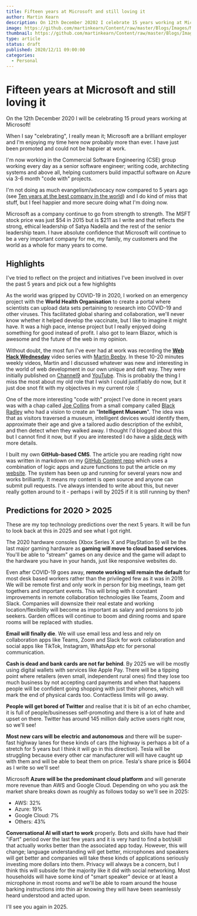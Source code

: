 ```yaml
---
title: Fifteen years at Microsoft and still loving it
author: Martin Kearn
description: On 12th December 20202 I celebrate 15 years working at Microsoft. This article contains a short reflection, some interesting facts and some predictions that I hope to look back on at my 20 year celebratory blog post.
image: https://github.com/martinkearn/Content/raw/master/Blogs/Images/Microsoft%20Service%20Award%2015%20years.jpg
thumbnail: https://github.com/martinkearn/Content/raw/master/Blogs/Images/Microsoft%20Service%20Award%2015%20years-thumb.jpg
type: article
status: draft
published: 2020/12/11 09:00:00
categories: 
  - Personal
---
```


# Fifteen years at Microsoft and still loving it

On the 12th December 2020 I will be celebrating 15 proud years working at Microsoft!

When I say "celebrating", I really mean it; Microsoft are a brilliant employer and I'm enjoying my time here now probably more than ever. I have just been promoted and could not be happier at work.

I'm now working in the Commercial Software Engineering (CSE) group working every day as a senior software engineer; writing code, architecting systems and above all, helping customers build impactful software on Azure via 3-6 month "code with" projects. 

I'm not doing as much evangelism/advocacy now compared to 5 years ago (see [Ten years at the best company in the world](http://martink.me/articles/ten-years-at-the-best-company-in-the-world)) and I do kind of miss that stuff, but I feel happier and more secure doing what I'm doing now.

Microsoft as a company continue to go from strength to strength. The MSFT stock price was just $54 in 2015 but is $211 as I write and that reflects the strong, ethical leadership of Satya Nadella and the rest of the senior leadership team. I have absolute confidence that Microsoft will continue to be a very important company for me, my family, my customers and the world as a whole for many years to come.

## Highlights

I've tried to reflect on the project and initiatives I've been involved in over the past 5 years and pick out a few highlights

As the world was gripped by COVID-19 in 2020, I worked on an emergency project with the **World Health Organisation** to create a portal where scientists can upload data sets pertaining to research into COVID-19 and other viruses. This facilitated global sharing and collaboration, we'll never know whether it helped develop the vaccinate, but I like to imagine it might have. It was a high pace, intense project but I really enjoyed doing something for good instead of profit. I also got to learn Blazor, which is awesome and the future of the web in my opinion.

Without doubt, the most fun I've ever had at work was recording the **[Web Hack Wednesday](https://channel9.msdn.com/Shows/Web-Hack-Wednesday)** video series with [Martin Beeby](https://twitter.com/thebeebs). In these 10-20 minutes weekly videos, Martin and I discussed whatever was new and interesting in the world of web development in our own unique and daft way. They were initially published on [Channel9](https://channel9.msdn.com/Shows/Web-Hack-Wednesday) and [YouTube](https://www.youtube.com/channel/UCxfB8nhgGYilj21J9bO_x6Q). This is probably the thing I miss the most about my old role that I wish I could justifiably do now, but it just doe snot fit with my objectives in my current role :(

One of the more interesting "code with" project I've done in recent years was with a chap called [Joe Collins](https://twitter.com/joejcollins) from a small company called [Black Radley]() who had a vision to create an "**Intelligent Museum**". The idea was that as visitors traversed a museum, intelligent devices would identify them, approximate their age and give a tailored audio description of the exhibit, and then detect when they walked away. I thought I'd blogged about this but I cannot find it now, but if you are interested I do have a [slide deck](https://1drv.ms/p/s!ApiDsT2045uZgYv2W6bHU6m2A2IEIOU?e=CtFZfy) with more details.

I built my own **GitHub-based CMS**. The article you are reading right now was written in markdown on my [GitHub Content repo](https://github.com/martinkearn/Content) which uses a combination of logic apps and azure functions to put the article on my [website](http://martink.me/). The system has been up and running for several years now and works brilliantly. It means my content is open source and anyone can submit pull requests. I've always intended to write about this, but never really gotten around to it - perhaps i will by 2025 if it is still running by then?

## Predictions for 2020 > 2025

These are my top technology predictions over the next 5 years. It will be fun to look back at this in 2025 and see what I got right.

The 2020 hardware consoles (Xbox Series X and PlayStation 5) will be the last major gaming hardware as **gaming will move to cloud based services**. You'll be able to "stream" games on any device and the game will adapt to the hardware you have in your hands, just like responsive websites do.

Even after COVID-19 goes away, **remote working will remain the default** for most desk based workers rather than the privileged few as it was in 2019. We will be remote first and only work in person for big meetings, team get togethers and important events. This will bring with it constant improvements in remote collaboration technologies like Teams, Zoom and Slack. Companies will downsize their real estate and working location/flexibility will become as important as salary and pensions to job seekers. Garden offices will continue to boom and dining rooms and spare rooms will be replaced with studies.

**Email will finally die**. We will use email less and less and rely on collaboration apps like Teams, Zoom and Slack for work collaboration and social apps like TikTok, Instagram, WhatsApp etc for personal communication.

**Cash is dead and bank cards are not far behind**. By 2025 we will be mostly using digital wallets with services like Apple Pay. There will be a tipping point where retailers (even small, independent rural ones) find they lose too much business by not accepting card payments and when that happens people will be confident going shopping with just their phones, which will mark the end of physical cards too. Contactless limits will go away.

**People will get bored of Twitter** and realise that it is bit of an echo chamber, it is full of people/businesses self-promoting and there is a lot of hate and upset on there. Twitter has around 145 million daily active users right now, so we'll see!

**Most new cars will be electric and autonomous** and there will be super-fast highway lanes for these kinds of cars (the highway is perhaps a bit of a stretch for 5 years but I think it will go in this direction). Tesla will be struggling because every other car manufacturer will will have caught up with them and will be able to beat them on price. Tesla's share price is $604 as I write so we'll see!

Microsoft **Azure will be the predominant cloud platform** and will generate more revenue than AWS and Google Cloud. Depending on who you ask the market share breaks down as roughly as follows today so we'll see in 2025:

- AWS: 32%
- Azure: 19%
- Google Cloud: 7%
- Others: 43%

**Conversational AI will start to work** properly. Bots and skills have had their "iFart" period over the last few years and it is very hard to find a bot/skill that actually works better than the associated app today. However, this will change; language understanding will get better, microphones and speakers will get better and companies will take these kinds of applications seriously investing more dollars into them. Privacy will always be a concern, but I think this will subside for the majority like it did with social networking. Most households will have some kind of "smart speaker" device or at least a microphone in most rooms and we'll be able to roam around the house barking instructions into thin air knowing they will have been seamlessly heard understood and acted upon.

I'll see you again in 2025.